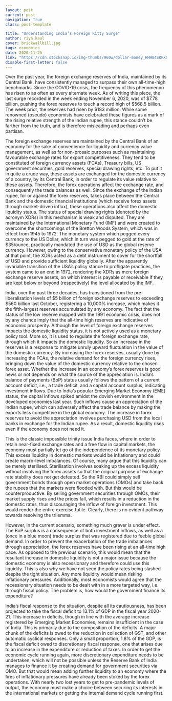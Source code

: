 ```yaml
---
layout: post
current: post
navigation: True
class: post-template

title: "Understanding India’s Foreign Kitty Surge"
author: riya.kaul
cover: brickwallbill.jpg
tags: economics
date: 2020-11-25
link: "https://cdn.stocksnap.io/img-thumbs/960w/dollar-money_HHH84SKFXQ.jpg"
disable-first-letter: false
---
```

<p>Over the past year, the foreign exchange reserves of India, maintained by its Central Bank, have consistently managed to surpass their own all-time-high benchmarks. Since the COVID-19 crisis, the frequency of this phenomenon has risen to as often as every alternate week. As of writing this piece, the last surge recorded in the week ending November 6, 2020, was of $7.78 billion, pushing the forex reserves to touch a record high of $568.5 billion. The week prior, the reserves had risen by $183 million. While some renowned (pseudo) economists have celebrated these figures as a mark of the rising relative strength of the Indian rupee, this stance couldn’t be farther from the truth, and is therefore misleading and perhaps even partisan.</p><p>The foreign exchange reserves are maintained by the Central Bank of an economy for the sake of convenience for liquidity and currency value management, as well as for non-prosaic purposes such as maintaining favourable exchange rates for export competitiveness. They tend to be constituted of foreign currency assets (FCAs), Treasury bills, US government securities, gold reserves, special drawing rights, etc. To put it in quite a crude way, these assets are exchanged for the domestic currency of a country, by its Central Bank, in order to regulate its value relative to these assets. Therefore, the forex operations affect the exchange rate, and consequently the trade balances as well. Since the exchange of the Indian rupee, for or against the forex reserves, takes place between the Central Bank and the domestic financial institutions (which receive forex assets through market-driven influx), these operations also affect the domestic liquidity status. The status of special drawing rights (denoted by the acronym XDRs) in this mechanism is weak and disputed. They are maintained by the International Monetary Fund (IMF) and were created to overcome the shortcomings of the Bretton Woods System, which was in effect from 1945 to 1972. The monetary system which pegged every currency to the US Dollar, which in turn was pegged to gold at the rate of $35/ounce, practically mandated the use of USD as the global reserve currency. However, owing to the conservative monetary policy of the USA at that point, the XDRs acted as a debt instrument to cover for the shortfall of USD and provide sufficient liquidity globally. After the apparently invariable transition of the USA’s policy stance to profligate practices, the system came to an end in 1972, rendering the XDRs as mere foreign exchange reserve assets, on which interest is payable or receivable if they are kept below or beyond (respectively) the level allocated by the IMF.</p><p>India, over the past three decades, has transitioned from the pre-liberalisation levels of $5 billion of foreign exchange reserves to exceeding $560 billion last October, registering a 10,000% increase, which makes it the fifth-largest reserves accumulated by any economy. The fact that the status of the low reserve mapped with the 1991 economic crisis, does not by any chance imply that the all-time high reserves are indicative of economic prosperity. Although the level of foreign exchange reserves impacts the domestic liquidity status, it is not actively used as a monetary policy tool. More so, it is used to regulate the foreign exchange rate, through which it impacts the domestic liquidity. So an increase in the reserves is a response to mitigate unruly upward fluctuation in the value of the domestic currency. By increasing the forex reserves, usually done by increasing the FCAs, the relative demand for the foreign currency rises, bringing down the value of the domestic currency relative to the chosen forex asset. Whether the increase in an economy’s forex reserves is good news or not depends on what the source of the appreciation is. India’s balance of payments (BoP) status usually follows the pattern of a current account deficit, i.e., a trade deficit, and a capital account surplus, indicating investment inflows. Due to India’s popular Emerging Market Economy (EME) status, the capital inflows spiked amidst the dovish environment in the developed economies last year. Such inflows cause an appreciation of the Indian rupee, which can adversely affect the trade balance by making the exports less competitive in the global economy. The increase in forex reserves to avoid the appreciation involves purchasing USD from the local banks in exchange for the Indian rupee. As a result, domestic liquidity rises even if the economy does not need it.&nbsp;</p><p>This is the classic impossible trinity issue India faces, where in order to retain near-fixed exchange rates and a free flow in capital markets, the economy must partially let go of the independence of its monetary policy. This excess liquidity in domestic markets would be inflationary and could create macro-level imbalances. Of course, many argue that this liquidity can be merely sterilised. Sterilisation involves soaking up the excess liquidity without involving the forex assets so that the original purpose of exchange rate stability does not get defeated. So the RBI could simply sell government bonds through open market operations (OMOs) and take back the rupees that the markets were flooded with. But this would be counterproductive. By selling government securities through OMOs, their market supply rises and the prices fall, which results in a reduction in the domestic rates, thus discouraging the inflow of foreign investment. This would render the entire exercise futile. Clearly, there is no evident pathway towards resolving the trilemma.</p><p>However, in the current scenario, something much graver is under effect. The BoP surplus is a consequence of both investment inflows, as well as a (once in a blue moon) trade surplus that was registered due to feeble global demand. In order to prevent the exacerbation of the trade imbalances through appreciation, the forex reserves have been rising at an all-time high pace. As opposed to the previous scenario, this would mean that the resultant increase in domestic liquidity is not a major issue because the domestic economy is also recessionary and therefore could use this liquidity. This is also why we have not seen the policy rates being slashed despite the tight situation. Any more liquidity would mean risking inflationary pressures. Additionally, most economists would agree that the recessionary situation needs to be dealt with in a more targeted way, i.e. through fiscal policy. The problem is, how would the government finance its expenditure?&nbsp;&nbsp;</p><p>India’s fiscal response to the situation, despite all its cautiousness, has been projected to take the fiscal deficit to 13.1% of GDP in the fiscal year 2020-21. This increase in deficits, though in line with the average increase registered by Emerging Market Economies, remains insufficient in the case of India. This is primarily due to the composition of the deficits. A major chunk of the deficits is owed to the reduction in collection of GST, and other automatic cyclical responses. Only a small proportion, 1.8% of the GDP, is the fiscal deficit owed to discretionary fiscal response, one that arises due to an increase in the expenditure or reduction of taxes. In order to get the economic cycle running again, more discretionary expenditure needs to be undertaken, which will not be possible unless the Reserve Bank of India manages to finance it by creating demand for government securities via OMO. But that would mean adding further liquidity to an economy where the fires of inflationary pressures have already been stoked by the forex operations. With nearly two lost years to get to pre-pandemic levels of output, the economy must make a choice between securing its interests in the international markets or getting the internal demand cycle running first.</p>